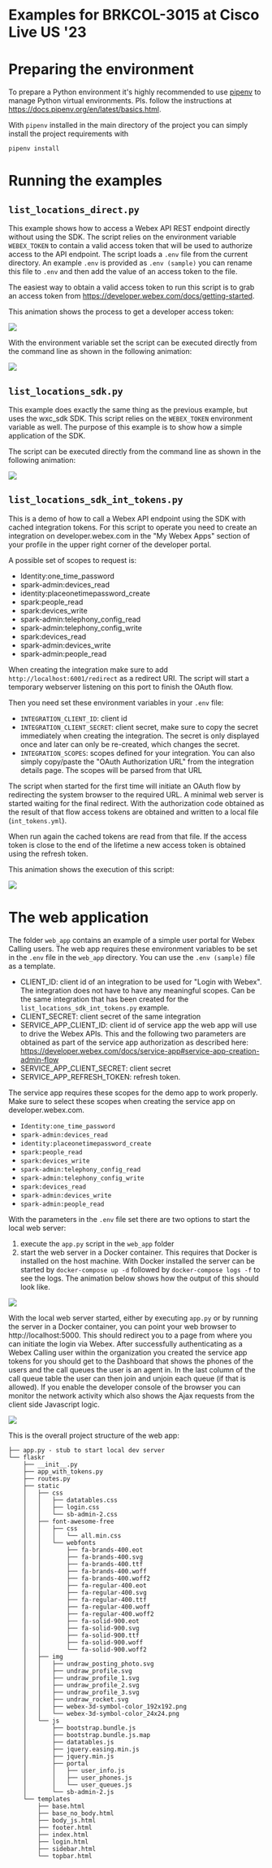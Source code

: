 # Examples for BRKCOL-3015 at Cisco Live US '23

# Preparing the environment

To prepare a Python environment it's
highly recommended to use [pipenv](https://docs.pipenv.org/en/latest/index.html) to manage Python virtual environments.
Pls. follow the instructions at https://docs.pipenv.org/en/latest/basics.html.

With `pipenv` installed in the main directory of the project you can simply install the project requirements with

    pipenv install

# Running the examples

## `list_locations_direct.py`

This example shows how to access a Webex API REST endpoint directly without using the SDK. The script relies on the
environment variable `WEBEX_TOKEN` to contain a valid access token that will be used to authorize access to the API
endpoint. The script loads a `.env` file from the current directory. An example `.env` is provided as `.env (sample)`
you can rename this file to `.env` and then add the value of an access token to the file.

The easiest way to obtain a valid access token to run this script is to grab an access token
from https://developer.webex.com/docs/getting-started.

This animation shows the process to get a developer access token:

![](.README_images/personal%20access%20token.gif)

With the environment variable set the script can be executed directly from the command line as shown in the following
animation:

![](.README_images/list_locations_direct.gif)

## `list_locations_sdk.py`

This example does exactly the same thing as the previous example, but uses the wxc_sdk SDK. This script relies on
the `WEBEX_TOKEN` environment variable as well. The purpose of this example is to show how a simple application of the
SDK.

The script can be executed directly from the command line as shown in the following
animation:

![](.README_images/list_locations_sdk.gif)

## `list_locations_sdk_int_tokens.py`

This is a demo of how to call a Webex API endpoint using the SDK with cached integration tokens. For this script to
operate you need to create an integration on developer.webex.com in the "My Webex Apps" section of your profile in the
upper right corner of the developer portal.

A possible set of scopes to request is:

* Identity:one_time_password
* spark-admin:devices_read
* identity:placeonetimepassword_create
* spark:people_read
* spark:devices_write
* spark-admin:telephony_config_read
* spark-admin:telephony_config_write
* spark:devices_read
* spark-admin:devices_write
* spark-admin:people_read

When creating the integration make sure to add `http://localhost:6001/redirect` as a redirect URI. The script will start
a temporary webserver listening on this port to finish the OAuth flow.

Then you need set these environment variables in your `.env` file:

* `INTEGRATION_CLIENT_ID`: client id
* `INTEGRATION_CLIENT_SECRET`: client secret, make sure to copy the secret immediately when creating the integration.
  The
  secret is only displayed once and later can only be re-created, which changes the secret.
* `INTEGRATION_SCOPES`: scopes defined for your integration. You can also simply copy/paste the "OAuth Authorization
  URL" from the integration details page. The scopes will be parsed from that URL

The script when started for the first time will initiate an OAuth flow by redirecting the system browser to the required
URL. A minimal web server is started waiting for the final redirect. With the authorization code obtained as the result
of that flow access tokens are obtained and written to a local file (`int_tokens.yml`).

When run again the cached tokens are read from that file. If the access token is close to the end of the lifetime a new
access token is obtained using the refresh token.

This animation shows the execution of this script:

![](.README_images/integration%20tokens.gif)

# The web application

The folder `web_app` contains an example of a simple user portal for Webex Calling users. The web app requires these
environment variables to be set in the `.env` file in the `web_app` directory. You can use the `.env (sample)` file as a
template.

* CLIENT_ID: client id of an integration to be used for "Login with Webex". The integration does not have to have any
  meaningful scopes. Can be the same integration that has been created for the `list_locations_sdk_int_tokens.py`
  example.
* CLIENT_SECRET: client secret of the same integration
* SERVICE_APP_CLIENT_ID: client id of service app the web app will use to drive the Webex APIs. This and the following
  two parameters are obtained as part of the service app authorization as described
  here: https://developer.webex.com/docs/service-app#service-app-creation-admin-flow
* SERVICE_APP_CLIENT_SECRET: client secret
* SERVICE_APP_REFRESH_TOKEN: refresh token.

The service app requires these scopes for the demo app to work properly. Make sure to select these scopes when creating
the service app on developer.webex.com.

* `Identity:one_time_password`
* `spark-admin:devices_read`
* `identity:placeonetimepassword_create`
* `spark:people_read`
* `spark:devices_write`
* `spark-admin:telephony_config_read`
* `spark-admin:telephony_config_write`
* `spark:devices_read`
* `spark-admin:devices_write`
* `spark-admin:people_read`

With the parameters in the `.env` file set there are two options to start the local web server:

1) execute the `app.py` script in the `web_app` folder
2) start the web server in a Docker container. This requires that Docker is installed on the host machine. With Docker
   installed the server can be started by `docker-compose up -d` followed by `docker-compose logs -f` to see the logs.
   The animation below shows how the output of this should look like.

![](.README_images/start%20docker.gif)

With the local web server started, either by executing `app.py` or by running the server in a Docker container, you can
point your web browser to http://localhost:5000. This should redirect you to a page from where you can initiate the
login via Webex. After successfully authenticating as a Webex Calling user within the organization you created the
service app tokens for you should get to the Dashboard that shows the phones of the users and the call queues the user
is an agent in. In the last column of the call queue table the user can then join and unjoin each queue (if that is
allowed). If you enable the developer console of the browser you can monitor the network activity which also shows the
Ajax requests from the client side Javascript logic.

![](.README_images/portal%20access.gif)


This is the overall project structure of the web app:

    ├── app.py - stub to start local dev server
    └── flaskr
        ├── __init__.py
        ├── app_with_tokens.py
        ├── routes.py
        ├── static
        │   ├── css
        │   │   ├── datatables.css
        │   │   ├── login.css
        │   │   └── sb-admin-2.css
        │   ├── font-awesome-free
        │   │   ├── css
        │   │   │   └── all.min.css
        │   │   └── webfonts
        │   │       ├── fa-brands-400.eot
        │   │       ├── fa-brands-400.svg
        │   │       ├── fa-brands-400.ttf
        │   │       ├── fa-brands-400.woff
        │   │       ├── fa-brands-400.woff2
        │   │       ├── fa-regular-400.eot
        │   │       ├── fa-regular-400.svg
        │   │       ├── fa-regular-400.ttf
        │   │       ├── fa-regular-400.woff
        │   │       ├── fa-regular-400.woff2
        │   │       ├── fa-solid-900.eot
        │   │       ├── fa-solid-900.svg
        │   │       ├── fa-solid-900.ttf
        │   │       ├── fa-solid-900.woff
        │   │       └── fa-solid-900.woff2
        │   ├── img
        │   │   ├── undraw_posting_photo.svg
        │   │   ├── undraw_profile.svg
        │   │   ├── undraw_profile_1.svg
        │   │   ├── undraw_profile_2.svg
        │   │   ├── undraw_profile_3.svg
        │   │   ├── undraw_rocket.svg
        │   │   ├── webex-3d-symbol-color_192x192.png
        │   │   └── webex-3d-symbol-color_24x24.png
        │   └── js
        │       ├── bootstrap.bundle.js
        │       ├── bootstrap.bundle.js.map
        │       ├── datatables.js
        │       ├── jquery.easing.min.js
        │       ├── jquery.min.js
        │       ├── portal
        │       │   ├── user_info.js
        │       │   ├── user_phones.js
        │       │   └── user_queues.js
        │       └── sb-admin-2.js
        └── templates
            ├── base.html
            ├── base_no_body.html
            ├── body_js.html
            ├── footer.html
            ├── index.html
            ├── login.html
            ├── sidebar.html
            └── topbar.html